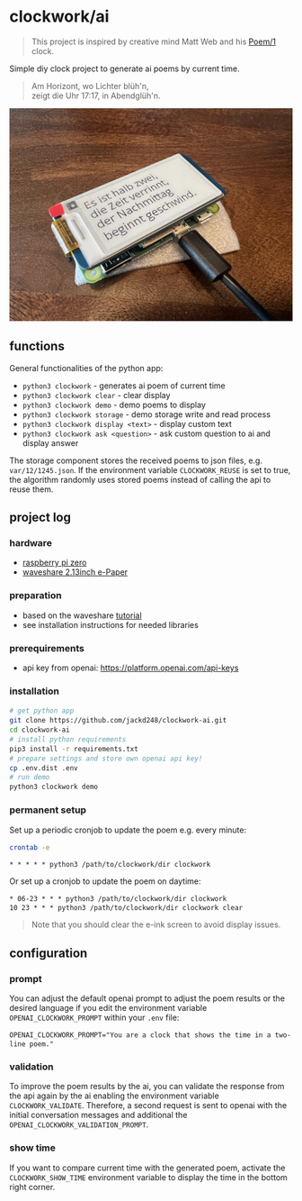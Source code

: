 # clockwork/ai

>
> This project is inspired by creative mind Matt Web and his [Poem/1](https://poem.town/) clock. 
> 

Simple diy clock project to generate ai poems by current time.

> Am Horizont, wo Lichter blüh'n,<br/>
> zeigt die Uhr 17:17, in Abendglüh'n.

![clockwork prototype](img/insight.jpeg)

## functions

General functionalities of the python app:

- `python3 clockwork` - generates ai poem of current time
- `python3 clockwork clear` - clear display
- `python3 clockwork demo` - demo poems to display
- `python3 clockwork storage` - demo storage write and read process
- `python3 clockwork display <text>` - display custom text
- `python3 clockwork ask <question>` - ask custom question to ai and display answer

The storage component stores the received poems to json files, e.g. `var/12/1245.json`. If the environment variable `CLOCKWORK_REUSE` is set to true, the algorithm randomly uses stored poems instead of calling the api to reuse them. 

## project log

### hardware

- [raspberry pi zero](https://www.raspberrypi.com/products/raspberry-pi-zero/)
- [waveshare 2.13inch e-Paper](https://www.waveshare.com/wiki/2.13inch_e-Paper_HAT)

### preparation

- based on the waveshare [tutorial](https://www.waveshare.com/wiki/2.13inch_e-Paper_HAT_Manual#Python)
- see installation instructions for needed libraries


### prerequirements

- api key from openai: https://platform.openai.com/api-keys

### installation

```bash
# get python app
git clone https://github.com/jackd248/clockwork-ai.git
cd clockwork-ai
# install python requirements
pip3 install -r requirements.txt
# prepare settings and store own openai api key!
cp .env.dist .env
# run demo
python3 clockwork demo
```

### permanent setup

Set up a periodic cronjob to update the poem e.g. every minute:

```bash
crontab -e
```

```cronexp
* * * * * python3 /path/to/clockwork/dir clockwork
```

Or set up a cronjob to update the poem on daytime:

```cronexp
* 06-23 * * * python3 /path/to/clockwork/dir clockwork
10 23 * * * python3 /path/to/clockwork/dir clockwork clear
```

> Note that you should clear the e-ink screen to avoid display issues.

## configuration

### prompt

You can adjust the default openai prompt to adjust the poem results or the desired language if you edit the environment variable `OPENAI_CLOCKWORK_PROMPT` within your `.env` file:
```dotenv
OPENAI_CLOCKWORK_PROMPT="You are a clock that shows the time in a two-line poem."
```

### validation

To improve the poem results by the ai, you can validate the response from the api again by the ai enabling the environment variable `CLOCKWORK_VALIDATE`. Therefore, a second request is sent to openai with the initial conversation messages and additional the `OPENAI_CLOCKWORK_VALIDATION_PROMPT`. 

### show time

If you want to compare current time with the generated poem, activate the `CLOCKWORK_SHOW_TIME` environment variable to display the time in the bottom right corner.